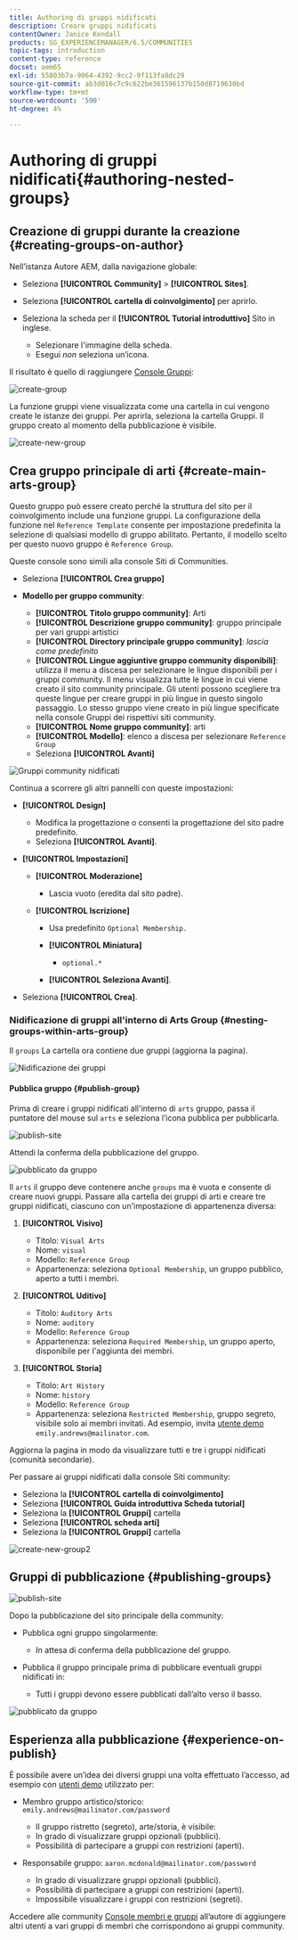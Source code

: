 ```yaml
---
title: Authoring di gruppi nidificati
description: Creare gruppi nidificati
contentOwner: Janice Kendall
products: SG_EXPERIENCEMANAGER/6.5/COMMUNITIES
topic-tags: introduction
content-type: reference
docset: aem65
exl-id: 55803b7a-9064-4392-9cc2-9f113fa8dc29
source-git-commit: ab3d016c7c9c622be361596137b150d8719630bd
workflow-type: tm+mt
source-wordcount: '590'
ht-degree: 4%

---
```


# Authoring di gruppi nidificati{#authoring-nested-groups}

## Creazione di gruppi durante la creazione {#creating-groups-on-author}

Nell’istanza Autore AEM, dalla navigazione globale:

* Seleziona **[!UICONTROL Community]** > **[!UICONTROL Sites]**.
* Seleziona **[!UICONTROL cartella di coinvolgimento]** per aprirlo.
* Seleziona la scheda per il **[!UICONTROL Tutorial introduttivo]** Sito in inglese.

   * Selezionare l&#39;immagine della scheda.
   * Esegui *non* seleziona un’icona.

Il risultato è quello di raggiungere [Console Gruppi](/help/communities/groups.md):

![create-group](assets/create-group.png)

La funzione gruppi viene visualizzata come una cartella in cui vengono create le istanze dei gruppi. Per aprirla, seleziona la cartella Gruppi. Il gruppo creato al momento della pubblicazione è visibile.

![create-new-group](assets/create-new-group.png)

## Crea gruppo principale di arti {#create-main-arts-group}

Questo gruppo può essere creato perché la struttura del sito per il coinvolgimento include una funzione gruppi. La configurazione della funzione nel `Reference Template` consente per impostazione predefinita la selezione di qualsiasi modello di gruppo abilitato. Pertanto, il modello scelto per questo nuovo gruppo è `Reference Group`.

Queste console sono simili alla console Siti di Communities.

* Seleziona **[!UICONTROL Crea gruppo]**

* **Modello per gruppo community**:

   * **[!UICONTROL Titolo gruppo community]**: Arti
   * **[!UICONTROL Descrizione gruppo community]**: gruppo principale per vari gruppi artistici
   * **[!UICONTROL Directory principale gruppo community]**: *lascia come predefinito*
   * **[!UICONTROL Lingue aggiuntive gruppo community disponibili]**: utilizza il menu a discesa per selezionare le lingue disponibili per i gruppi community. Il menu visualizza tutte le lingue in cui viene creato il sito community principale. Gli utenti possono scegliere tra queste lingue per creare gruppi in più lingue in questo singolo passaggio. Lo stesso gruppo viene creato in più lingue specificate nella console Gruppi dei rispettivi siti community.
   * **[!UICONTROL Nome gruppo community]**: arti
   * **[!UICONTROL Modello]**: elenco a discesa per selezionare `Reference Group`
   * Seleziona **[!UICONTROL Avanti]**

![Gruppi community nidificati](assets/parent-to-nestedgroup.png)

Continua a scorrere gli altri pannelli con queste impostazioni:

* **[!UICONTROL Design]**

   * Modifica la progettazione o consenti la progettazione del sito padre predefinito.
   * Seleziona **[!UICONTROL Avanti]**.

* **[!UICONTROL Impostazioni]**

   * **[!UICONTROL Moderazione]**

      * Lascia vuoto (eredita dal sito padre).

   * **[!UICONTROL Iscrizione]**

      * Usa predefinito `Optional Membership.`

      * **[!UICONTROL Miniatura]**
         * `optional.*`

      * **[!UICONTROL Seleziona Avanti]**.

* Seleziona **[!UICONTROL Crea]**.

### Nidificazione di gruppi all&#39;interno di Arts Group {#nesting-groups-within-arts-group}

Il `groups` La cartella ora contiene due gruppi (aggiorna la pagina).

![Nidificazione dei gruppi](assets/create-community-group.png)

#### Pubblica gruppo {#publish-group}

Prima di creare i gruppi nidificati all&#39;interno di `arts` gruppo, passa il puntatore del mouse sul `arts` e seleziona l’icona pubblica per pubblicarla.

![publish-site](assets/publish-site.png)

Attendi la conferma della pubblicazione del gruppo.

![pubblicato da gruppo](assets/group-published.png)

Il `arts` il gruppo deve contenere anche `groups` ma è vuota e consente di creare nuovi gruppi. Passare alla cartella dei gruppi di arti e creare tre gruppi nidificati, ciascuno con un&#39;impostazione di appartenenza diversa:

1. **[!UICONTROL Visivo]**

   * Titolo: `Visual Arts`
   * Nome: `visual`
   * Modello: `Reference Group`
   * Appartenenza: seleziona `Optional Membership`, un gruppo pubblico, aperto a tutti i membri.

1. **[!UICONTROL Uditivo]**

   * Titolo: `Auditory Arts`
   * Nome: `auditory`
   * Modello: `Reference Group`
   * Appartenenza: seleziona `Required Membership`, un gruppo aperto, disponibile per l&#39;aggiunta dei membri.

1. **[!UICONTROL Storia]**

   * Titolo: `Art History`
   * Nome: `history`
   * Modello: `Reference Group`
   * Appartenenza: seleziona `Restricted Membership`, gruppo segreto, visibile solo ai membri invitati. Ad esempio, invita [utente demo](/help/communities/tutorials.md#demo-users) `emily.andrews@mailinator.com`.

Aggiorna la pagina in modo da visualizzare tutti e tre i gruppi nidificati (comunità secondarie).

Per passare ai gruppi nidificati dalla console Siti community:

* Seleziona la **[!UICONTROL cartella di coinvolgimento]**
* Seleziona **[!UICONTROL Guida introduttiva Scheda tutorial]**
* Seleziona la **[!UICONTROL Gruppi]** cartella
* Seleziona **[!UICONTROL scheda arti]**
* Seleziona la **[!UICONTROL Gruppi]** cartella

![create-new-group2](assets/create-new-group2.png)

## Gruppi di pubblicazione {#publishing-groups}

![publish-site](assets/publish-site.png)

Dopo la pubblicazione del sito principale della community:

* Pubblica ogni gruppo singolarmente:

   * In attesa di conferma della pubblicazione del gruppo.

* Pubblica il gruppo principale prima di pubblicare eventuali gruppi nidificati in:

   * Tutti i gruppi devono essere pubblicati dall’alto verso il basso.

![pubblicato da gruppo](assets/group-published.png)

## Esperienza alla pubblicazione {#experience-on-publish}

È possibile avere un’idea dei diversi gruppi una volta effettuato l’accesso, ad esempio con [utenti demo](/help/communities/tutorials.md#demo-users) utilizzato per:

* Membro gruppo artistico/storico: `emily.andrews@mailinator.com/password`
   * Il gruppo ristretto (segreto), arte/storia, è visibile:
   * In grado di visualizzare gruppi opzionali (pubblici).
   * Possibilità di partecipare a gruppi con restrizioni (aperti).

* Responsabile gruppo: `aaron.mcdonald@mailinator.com/password`

   * In grado di visualizzare gruppi opzionali (pubblici).
   * Possibilità di partecipare a gruppi con restrizioni (aperti).
   * Impossibile visualizzare i gruppi con restrizioni (segreti).

Accedere alle community [Console membri e gruppi](/help/communities/members.md) all’autore di aggiungere altri utenti a vari gruppi di membri che corrispondono ai gruppi community.

